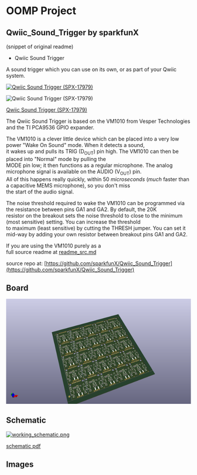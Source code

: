 # OOMP Project  
## Qwiic_Sound_Trigger  by sparkfunX  
  
(snippet of original readme)  
  
- Qwiic Sound Trigger  
  
A sound trigger which you can use on its own, or as part of your Qwiic system.  
  
[![Qwiic Sound Trigger (SPX-17979)](https://cdn.sparkfun.com//assets/parts/1/7/1/4/9/17979-Qwiic_Sound_Trigger-01.jpg)](https://www.sparkfun.com/products/17979)  
  
![Qwiic Sound Trigger (SPX-17979)](./img/Dimensions.PNG)  
  
[Qwiic Sound Trigger (SPX-17979)](https://www.sparkfun.com/products/17979)  
  
The Qwiic Sound Trigger is based on the VM1010 from Vesper Technologies and the TI PCA9536 GPIO expander.  
  
The VM1010 is a clever little device which can be placed into a very low power "Wake On Sound" mode. When it detects a sound,  
it wakes up and pulls its TRIG (D<sub>OUT</sub>) pin high. The VM1010 can then be placed into "Normal" mode by pulling the  
MODE pin low; it then functions as a regular microphone. The analog microphone signal is available on the AUDIO (V<sub>OUT</sub>) pin.  
All of this happens really quickly, within 50 _microseconds_ (_much_ faster than a capacitive MEMS microphone), so you don't miss  
the start of the audio signal.  
  
The noise threshold required to wake the VM1010 can be programmed via the resistance between pins GA1 and GA2. By default, the 20K  
resistor on the breakout sets the noise threshold to close to the minimum (most sensitive) setting. You can increase the threshold  
to maximum (least sensitive) by cutting the THRESH jumper. You can set it mid-way by adding your own resistor between breakout pins GA1 and GA2.  
  
If you are using the VM1010 purely as a   
  full source readme at [readme_src.md](readme_src.md)  
  
source repo at: [https://github.com/sparkfunX/Qwiic_Sound_Trigger](https://github.com/sparkfunX/Qwiic_Sound_Trigger)  
## Board  
  
[![working_3d.png](working_3d_600.png)](working_3d.png)  
## Schematic  
  
[![working_schematic.png](working_schematic_600.png)](working_schematic.png)  
  
[schematic pdf](working_schematic.pdf)  
## Images  
